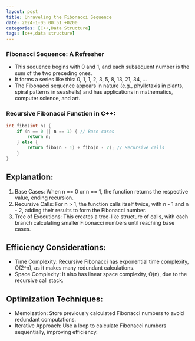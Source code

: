```yaml
---
layout: post
title: Unraveling the Fibonacci Sequence
date: 2024-1-05 00:51 +0200
categories: [C++,Data Structure]
tags: [c++,data structure]
---
```

### Fibonacci Sequence: A Refresher

- This sequence begins with 0 and 1, and each subsequent number is the sum of the two preceding ones.
- It forms a series like this: 0, 1, 1, 2, 3, 5, 8, 13, 21, 34, ...
- The Fibonacci sequence appears in nature (e.g., phyllotaxis in plants, spiral patterns in seashells) and has applications in mathematics, computer science, and art.

### Recursive Fibonacci Function in C++:
```c++
int fibo(int n) {
    if (n == 0 || n == 1) { // Base cases
        return n;
    } else {
        return fibo(n - 1) + fibo(n - 2); // Recursive calls
    }
}
```

## Explanation:
1. Base Cases: When n == 0 or n == 1, the function returns the respective value, ending recursion.
2. Recursive Calls: For n > 1, the function calls itself twice, with n - 1 and n - 2, adding their results to form the Fibonacci number.
3. Tree of Executions: This creates a tree-like structure of calls, with each branch calculating smaller Fibonacci numbers until reaching base cases.

## Efficiency Considerations:
- Time Complexity: Recursive Fibonacci has exponential time complexity, O(2^n), as it makes many redundant calculations.
- Space Complexity: It also has linear space complexity, O(n), due to the recursive call stack.

## Optimization Techniques:
- Memoization: Store previously calculated Fibonacci numbers to avoid redundant computations.
- Iterative Approach: Use a loop to calculate Fibonacci numbers sequentially, improving efficiency.